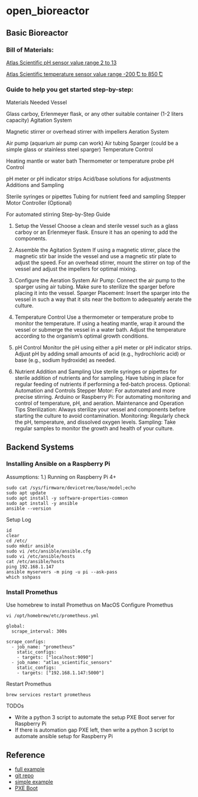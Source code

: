 # open_bioreactor

## Basic Bioreactor

### Bill of Materials:

[Atlas Scientific pH sensor value range 2 to 13](https://atlas-scientific.com/probes/consumer-grade-ph-probe/?srsltid=AfmBOoq2XOZbP1kmpz-C4iFq7Nv2fGiThBVZO9XP4gi5kphyvKDB14lt)

[Atlas Scientific temperature sensor value range -200 ̊C to 850 ̊C](https://atlas-scientific.com/probes/pt-1000-temperature-probe/?srsltid=AfmBOoqnRVyS8YNneWWp-LkBQtsg7kMbxR1cmp_p6hYV2G-46r9LpD-E)

### Guide to help you get started step-by-step:

Materials Needed
Vessel

Glass carboy, Erlenmeyer flask, or any other suitable container (1-2 liters capacity)
Agitation System

Magnetic stirrer or overhead stirrer with impellers
Aeration System

Air pump (aquarium air pump can work)
Air tubing
Sparger (could be a simple glass or stainless steel sparger)
Temperature Control

Heating mantle or water bath
Thermometer or temperature probe
pH Control

pH meter or pH indicator strips
Acid/base solutions for adjustments
Additions and Sampling

Sterile syringes or pipettes
Tubing for nutrient feed and sampling
Stepper Motor Controller (Optional)

For automated stirring
Step-by-Step Guide
1. Setup the Vessel
Choose a clean and sterile vessel such as a glass carboy or an Erlenmeyer flask. Ensure it has an opening to add the components.

2. Assemble the Agitation System
If using a magnetic stirrer, place the magnetic stir bar inside the vessel and use a magnetic stir plate to adjust the speed.
For an overhead stirrer, mount the stirrer on top of the vessel and adjust the impellers for optimal mixing.
3. Configure the Aeration System
Air Pump: Connect the air pump to the sparger using air tubing. Make sure to sterilize the sparger before placing it into the vessel.
Sparger Placement: Insert the sparger into the vessel in such a way that it sits near the bottom to adequately aerate the culture.
4. Temperature Control
Use a thermometer or temperature probe to monitor the temperature.
If using a heating mantle, wrap it around the vessel or submerge the vessel in a water bath.
Adjust the temperature according to the organism’s optimal growth conditions.
5. pH Control
Monitor the pH using either a pH meter or pH indicator strips.
Adjust pH by adding small amounts of acid (e.g., hydrochloric acid) or base (e.g., sodium hydroxide) as needed.
6. Nutrient Addition and Sampling
Use sterile syringes or pipettes for sterile addition of nutrients and for sampling.
Have tubing in place for regular feeding of nutrients if performing a fed-batch process.
Optional: Automation and Controls
Stepper Motor: For automated and more precise stirring.
Arduino or Raspberry Pi: For automating monitoring and control of temperature, pH, and aeration.
Maintenance and Operation Tips
Sterilization: Always sterilize your vessel and components before starting the culture to avoid contamination.
Monitoring: Regularly check the pH, temperature, and dissolved oxygen levels.
Sampling: Take regular samples to monitor the growth and health of your culture.

## Backend Systems

### Installing Ansible on a Raspberry Pi
Assumptions:
1.) Running on Raspberry Pi 4+
```
sudo cat /sys/firmware/devicetree/base/model;echo
sudo apt update
sudo apt install -y software-properties-common
sudo apt install -y ansible
ansible --version 
```

Setup Log
```
id
clear
cd /etc/
sudo mkdir ansible
sudo vi /etc/ansible/ansible.cfg
sudo vi /etc/ansible/hosts
cat /etc/ansible/hosts 
ping 192.168.1.147
ansible myservers -m ping -u pi --ask-pass
which sshpass
```

### Install Promethus
Use homebrew to install Promethus on MacOS
Configure Promethus
```
vi /opt/homebrew/etc/prometheus.yml

global:
  scrape_interval: 300s

scrape_configs:
  - job_name: "prometheus"
    static_configs:
    - targets: ["localhost:9090"]
  - job_name: "atlas_scientific_sensors"
    static_configs:
    - targets: ["192.168.1.147:5000"]
```

Restart Promethus
```
brew services restart prometheus
```


TODOs
* Write a python 3 script to automate the setup PXE Boot server for Raspberry Pi
* If there is automation gap PXE left, then write a python 3 script to automate ansible setup for Raspberry Pi

## Reference
* [full example](https://qmacro.org/blog/posts/2020/04/05/initial-pi-configuration-via-ansible/)
* [git repo](https://github.com/mkuthan/raspberry-ansible)
* [simple example](https://medium.com/@tisutisu/installing-ansible-on-a-raspberry-pi-cc3ea79edc05)
* [PXE Boot](https://www.howtoraspberry.com/2022/03/how-to-pxe-boot-a-raspberry/)
